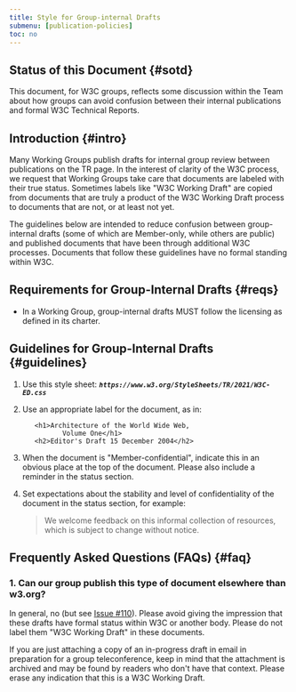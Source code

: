 ```yaml
---
title: Style for Group-internal Drafts
submenu: [publication-policies]
toc: no
---
```


## Status of this Document {#sotd}

This document, for W3C groups, reflects some discussion within the Team about how groups can avoid confusion between their internal publications and formal W3C Technical Reports.

## Introduction {#intro}

Many Working Groups publish drafts for internal group review between publications on the TR page. In the interest of clarity of the W3C process, we request that Working Groups take care that documents are labeled with their true status. Sometimes labels like "W3C Working Draft" are copied from documents that are truly a product of the W3C Working Draft process to documents that are not, or at least not yet.

The guidelines below are intended to reduce confusion between group-internal drafts (some of which are Member-only, while others are public) and published documents that have been through additional W3C processes. Documents that follow these guidelines have no formal standing within W3C.

## Requirements for Group-Internal Drafts {#reqs}

- In a Working Group, group-internal drafts MUST follow the licensing as defined in its charter.

## Guidelines for Group-Internal Drafts {#guidelines}

1. Use this style sheet: ***`https://www.w3.org/StyleSheets/TR/2021/W3C-ED.css`***
2. Use an appropriate label for the document, as in:
   
   ```
      <h1>Architecture of the World Wide Web, 
             Volume One</h1>
      <h2>Editor's Draft 15 December 2004</h2>
   ```
3. When the document is "Member-confidential", indicate this in an obvious place at the top of the document. Please also include a reminder in the status section.
4. Set expectations about the stability and level of confidentiality of the document in the status section, for example:
   
   > We welcome feedback on this informal collection of resources, which is subject to change without notice.

## Frequently Asked Questions (FAQs) {#faq}

### 1. Can our group publish this type of document elsewhere than w3.org?

In general, no (but see [Issue #110](https://github.com/w3c/modern-tooling/issues/110)). Please avoid giving the impression that these drafts have formal status within W3C or another body. Please do not label them "W3C Working Draft" in these documents.

If you are just attaching a copy of an in-progress draft in email in preparation for a group teleconference, keep in mind that the attachment is archived and may be found by readers who don't have that context. Please erase any indication that this is a W3C Working Draft.
